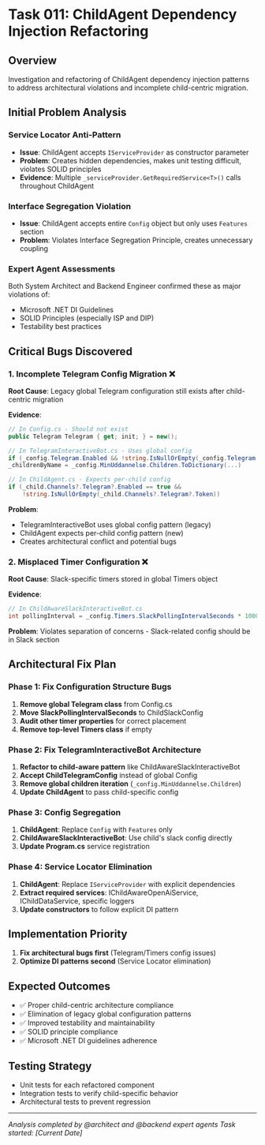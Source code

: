 # Task 011: ChildAgent Dependency Injection Refactoring

## Overview
Investigation and refactoring of ChildAgent dependency injection patterns to address architectural violations and incomplete child-centric migration.

## Initial Problem Analysis

### Service Locator Anti-Pattern
- **Issue**: ChildAgent accepts `IServiceProvider` as constructor parameter
- **Problem**: Creates hidden dependencies, makes unit testing difficult, violates SOLID principles
- **Evidence**: Multiple `_serviceProvider.GetRequiredService<T>()` calls throughout ChildAgent

### Interface Segregation Violation
- **Issue**: ChildAgent accepts entire `Config` object but only uses `Features` section
- **Problem**: Violates Interface Segregation Principle, creates unnecessary coupling

### Expert Agent Assessments
Both System Architect and Backend Engineer confirmed these as major violations of:
- Microsoft .NET DI Guidelines
- SOLID Principles (especially ISP and DIP)
- Testability best practices

## Critical Bugs Discovered

### 1. Incomplete Telegram Config Migration ❌
**Root Cause**: Legacy global Telegram configuration still exists after child-centric migration

**Evidence**:
```csharp
// In Config.cs - Should not exist
public Telegram Telegram { get; init; } = new();

// In TelegramInteractiveBot.cs - Uses global config
if (_config.Telegram.Enabled && !string.IsNullOrEmpty(_config.Telegram.Token))
_childrenByName = _config.MinUddannelse.Children.ToDictionary(...)

// In ChildAgent.cs - Expects per-child config
if (_child.Channels?.Telegram?.Enabled == true &&
    !string.IsNullOrEmpty(_child.Channels?.Telegram?.Token))
```

**Problem**:
- TelegramInteractiveBot uses global config pattern (legacy)
- ChildAgent expects per-child config pattern (new)
- Creates architectural conflict and potential bugs

### 2. Misplaced Timer Configuration ❌
**Root Cause**: Slack-specific timers stored in global Timers object

**Evidence**:
```csharp
// In ChildAwareSlackInteractiveBot.cs
int pollingInterval = _config.Timers.SlackPollingIntervalSeconds * 1000;
```

**Problem**: Violates separation of concerns - Slack-related config should be in Slack section

## Architectural Fix Plan

### Phase 1: Fix Configuration Structure Bugs
1. **Remove global Telegram class** from Config.cs
2. **Move SlackPollingIntervalSeconds** to ChildSlackConfig
3. **Audit other timer properties** for correct placement
4. **Remove top-level Timers class** if empty

### Phase 2: Fix TelegramInteractiveBot Architecture
1. **Refactor to child-aware pattern** like ChildAwareSlackInteractiveBot
2. **Accept ChildTelegramConfig** instead of global Config
3. **Remove global children iteration** (`_config.MinUddannelse.Children`)
4. **Update ChildAgent** to pass child-specific config

### Phase 3: Config Segregation
1. **ChildAgent**: Replace `Config` with `Features` only
2. **ChildAwareSlackInteractiveBot**: Use child's slack config directly
3. **Update Program.cs** service registration

### Phase 4: Service Locator Elimination
1. **ChildAgent**: Replace `IServiceProvider` with explicit dependencies
2. **Extract required services**: IChildAwareOpenAiService, IChildDataService, specific loggers
3. **Update constructors** to follow explicit DI pattern

## Implementation Priority
1. **Fix architectural bugs first** (Telegram/Timers config issues)
2. **Optimize DI patterns second** (Service Locator elimination)

## Expected Outcomes
- ✅ Proper child-centric architecture compliance
- ✅ Elimination of legacy global configuration patterns
- ✅ Improved testability and maintainability
- ✅ SOLID principle compliance
- ✅ Microsoft .NET DI guidelines adherence

## Testing Strategy
- Unit tests for each refactored component
- Integration tests to verify child-specific behavior
- Architectural tests to prevent regression

---
*Analysis completed by @architect and @backend expert agents*
*Task started: [Current Date]*